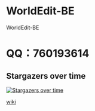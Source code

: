 # WorldEdit-BE
WorldEdit-BE

# QQ：760193614

## Stargazers over time

[![Stargazers over time](https://starchart.cc/OEOTYAN/WorldEdit-BE.svg)](https://starchart.cc/OEOTYAN/WorldEdit-BE)

[wiki](https://oeotyan.github.io/we-be-wiki/)
